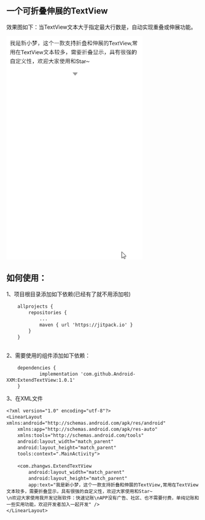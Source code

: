 
## 一个可折叠伸展的TextView

效果图如下：当TextView文本大于指定最大行数是，自动实现重叠或伸展功能。

![效果图](https://github.com/Android-XXM/ExtendTextView/blob/master/app/1.gif)

## 如何使用：

1、项目根目录添加如下依赖(已经有了就不用添加啦)
```
	allprojects {
		repositories {
			...
			maven { url 'https://jitpack.io' }
		}
	}
  
```
2、需要使用的组件添加如下依赖：
```
	dependencies {
	        implementation 'com.github.Android-XXM:ExtendTextView:1.0.1'
	}
```
3、在XML文件
```
<?xml version="1.0" encoding="utf-8"?>
<LinearLayout xmlns:android="http://schemas.android.com/apk/res/android"
    xmlns:app="http://schemas.android.com/apk/res-auto"
    xmlns:tools="http://schemas.android.com/tools"
    android:layout_width="match_parent"
    android:layout_height="match_parent"
    tools:context=".MainActivity">

    <com.zhangws.ExtendTextView
        android:layout_width="match_parent"
        android:layout_height="match_parent"
        app:text="我是新小梦，这个一款支持折叠和伸展的TextView,常用在TextView文本较多，需要折叠显示，具有很强的自定义性，欢迎大家使用和Star~
\n欢迎大家使用我开发记账软件：快速记账\nAPP没有广告、社区、也不需要付费，单纯记账和一些实用功能，欢迎开发者加入一起开发" />
</LinearLayout>
```
